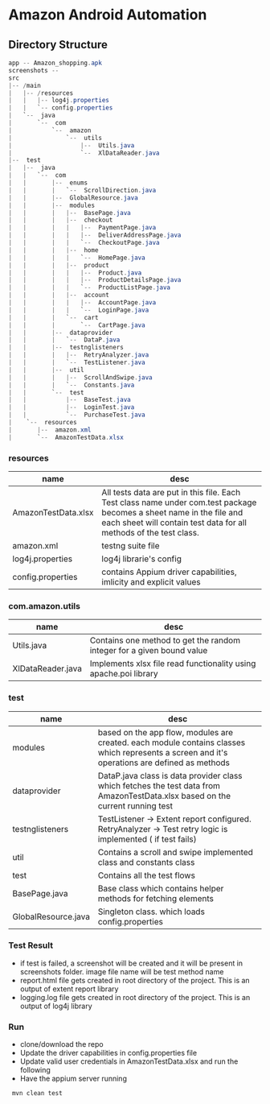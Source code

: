 # Amazon Android Automation

## Directory Structure

```java
app -- Amazon_shopping.apk
screenshots -- 
src
|-- /main
|   |-- /resources
|   |   |-- log4j.properties
|   |   `-- config.properties
|   `--  java
|       `--  com
|           `--  amazon
|               `--  utils
|                   |--  Utils.java
|                   `--  XlDataReader.java
|--  test
|   |--  java
|   |   `--  com
|   |       |--  enums
|   |       |   `--  ScrollDirection.java
|   |       |--  GlobalResource.java
|   |       |--  modules
|   |       |   |--  BasePage.java
|   |       |   |--  checkout
|   |       |   |   |--  PaymentPage.java
|   |       |   |   |--  DeliverAddressPage.java
|   |       |   |   `--  CheckoutPage.java
|   |       |   |--  home
|   |       |   |   `--  HomePage.java
|   |       |   |--  product
|   |       |   |   |--  Product.java
|   |       |   |   |--  ProductDetailsPage.java
|   |       |   |   `--  ProductListPage.java
|   |       |   |--  account
|   |       |   |   |--  AccountPage.java
|   |       |   |   `--  LoginPage.java
|   |       |   `--  cart
|   |       |       `--  CartPage.java
|   |       |--  dataprovider
|   |       |   `--  DataP.java
|   |       |--  testnglisteners
|   |       |   |--  RetryAnalyzer.java
|   |       |   `--  TestListener.java
|   |       |--  util
|   |       |   |--  ScrollAndSwipe.java
|   |       |   `--  Constants.java
|   |       `--  test
|   |           |--  BaseTest.java
|   |           |--  LoginTest.java
|   |           `--  PurchaseTest.java
|    `--  resources
|       |--  amazon.xml
|       `--  AmazonTestData.xlsx
```
### resources ###
name | desc
------------ | -------------
AmazonTestData.xlsx | All tests data are put in this file. Each Test class name under com.test package becomes a sheet name in the file and each sheet will contain test data for all methods of the test class.
amazon.xml | testng suite file
log4j.properties | log4j librarie's config
config.properties | contains Appium driver capabilities, imlicity and explicit values

### com.amazon.utils ###
name | desc
------------ | -------------
Utils.java | Contains one method to get the random integer for a given bound value
XlDataReader.java | Implements xlsx file read functionality using apache.poi library

### test ###
name | desc
------------ | -------------
modules | based on the app flow, modules are created. each module contains classes which represents a screen and it's operations are defined as methods
dataprovider | DataP.java class is data provider class which fetches the test data from AmazonTestData.xlsx based on the current running test
testnglisteners | TestListener -> Extent report configured. RetryAnalyzer -> Test retry logic is implemented ( if test fails)
util | Contains a scroll and swipe implemented class and constants class
test | Contains all the test flows
BasePage.java | Base class which contains helper methods for fetching elements 
GlobalResource.java | Singleton class. which loads config.properties


### Test Result ###
* if test is failed, a screenshot will be created and it will be present in screenshots folder. image file name will be test method name
* report.html file gets created in root directory of the project. This is an output of extent report library
* logging.log file gets created in root directory of the project. This is an output of log4j library

### Run ###
* clone/download the repo
* Update the driver capabilities in config.properties file
* Update valid user credentials in AmazonTestData.xlsx and run the following
* Have the appium server running
```bash
 mvn clean test
```
